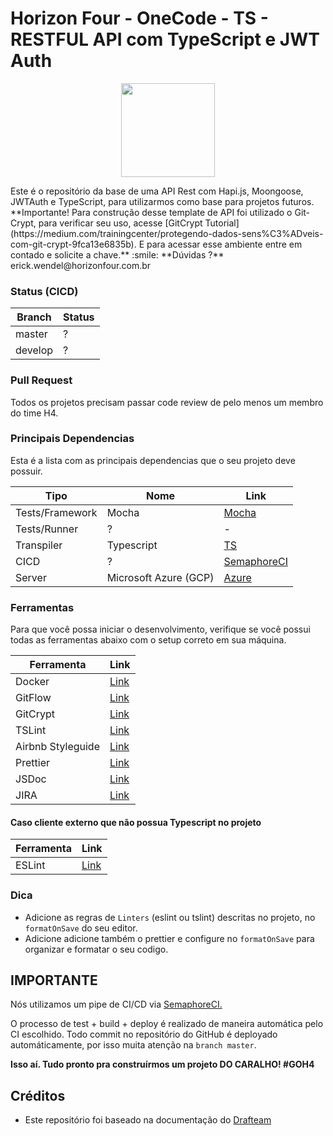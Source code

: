 # Horizon Four - OneCode - TS - RESTFUL API com TypeScript e JWT Auth

<p align="center">
  <img width="150" heigth="150" src="https://cdn-images-1.medium.com/fit/c/200/200/1*OePo_jaUkiInnxiTMHOO_g.png">
</p>
Este é o repositório da base de uma API Rest com Hapi.js, Moongoose, JWTAuth e TypeScript, para utilizarmos como base para projetos futuros. **Importante! Para construção desse template de API foi utilizado o Git-Crypt, para verificar seu uso, acesse [GitCrypt Tutorial](https://medium.com/trainingcenter/protegendo-dados-sens%C3%ADveis-com-git-crypt-9fca13e6835b).  
E para acessar esse ambiente entre em contado e solicite a chave.** :smile:  
**Dúvidas ?** erick.wendel@horizonfour.com.br

### Status (CICD)

| Branch | Status |
| ------ | ------ |
| master | ? |
| develop | ? |

### Pull Request
Todos os projetos precisam passar code review de pelo menos um membro do time H4.


### Principais Dependencias
Esta é a lista com as principais dependencias que o seu projeto deve possuir.

| Tipo | Nome | Link |
| ------ | ------ | ------ |
| Tests/Framework | Mocha | [Mocha](https://mochajs.org) |
| Tests/Runner | ? | - |
| Transpiler | Typescript  | [TS](www.typescriptlang.org) |
| CICD | ? | [SemaphoreCI](https://www.semaphoreci.com) |
| Server | Microsoft Azure (GCP) | [Azure]() |

### Ferramentas
Para que você possa iniciar o desenvolvimento, verifique se você possui todas as ferramentas abaixo com o setup correto em sua máquina.

| Ferramenta | Link |
| ------ | ------ |
| Docker | [Link](https://www.docker.com/) |
| GitFlow | [Link](https://github.com/nvie/gitflow/wiki/Installation) |
| GitCrypt | [Link](https://github.com/AGWA/git-crypt) |
| TSLint | [Link](https://palantir.github.io/tslint/) |
| Airbnb Styleguide | [Link](https://github.com/airbnb/javascript) |
| Prettier | [Link](https://github.com/prettier/prettier) |
| JSDoc | [Link](http://usejsdoc.org) |
| JIRA | [Link](https://horizonfour.atlassian.net/) |


#### Caso cliente externo que não possua Typescript no projeto
| Ferramenta | Link |
| ------ | ------ |
| ESLint | [Link](https://eslint.org) | 


### Dica
 - Adicione as regras de `Linters` (eslint ou tslint) descritas no projeto, no `formatOnSave` do seu editor.
 - Adicione adicione também o prettier e configure no `formatOnSave` para organizar e formatar o seu codigo.

## IMPORTANTE
Nós utilizamos um pipe de CI/CD via [SemaphoreCI.](https://semaphoreci.com/)

O processo de test + build + deploy é realizado de maneira automática pelo CI escolhido. Todo commit no repositório do GitHub é deployado automáticamente, por isso muita atenção na `branch master`.

**Isso aí. Tudo pronto pra construírmos um projeto DO CARALHO! #GOH4**

## Créditos
- Este repositório foi baseado na documentação do [Drafteam](github.com/drafteam)
